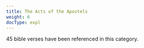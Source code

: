 ```yaml
---
title: The Acts of the Apostels
weight: 6
docType: expl
---
```


45 bible verses have been referenced in this category.
